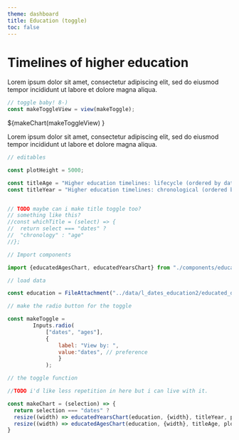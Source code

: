 ```yaml
---
theme: dashboard
title: Education (toggle)
toc: false
---
```


# Timelines of higher education



Lorem ipsum dolor sit amet, consectetur adipiscing elit, sed do eiusmod tempor incididunt ut labore et dolore magna aliqua.



```js
// toggle baby! 8-)
const makeToggleView = view(makeToggle);
```
<div class="grid grid-cols-1">
  <div class="card">
    ${makeChart(makeToggleView) }
  </div>
</div>


Lorem ipsum dolor sit amet, consectetur adipiscing elit, sed do eiusmod tempor incididunt ut labore et dolore magna aliqua.

```js
// editables

const plotHeight = 5000;

const titleAge = "Higher education timelines: lifecycle (ordered by date of birth)";
const titleYear = "Higher education timelines: chronological (ordered by date of birth)";


// TODO maybe can i make title toggle too?  	   	
// something like this?
//const whichTitle = (select) => {
//  return select === "dates" ?  
//  "chronology" : "age" 
//};
```


```js
// Import components

import {educatedAgesChart, educatedYearsChart} from "./components/education.js";
```




```js
// load data

const education = FileAttachment("../data/l_dates_education2/educated_degrees2.json").json({typed: true});
```








```js
// make the radio button for the toggle

const makeToggle =
		Inputs.radio(
			["dates", "ages"],  
			{
				label: "View by: ", 
				value:"dates", // preference
				}
			);
```



```js
// the toggle function

//TODO i'd like less repetition in here but i can live with it.

const makeChart = (selection) => {
  return selection === "dates" ?  
  resize((width) => educatedYearsChart(education, {width}, titleYear, plotHeight)) : 
  resize((width) => educatedAgesChart(education, {width}, titleAge, plotHeight)) 
}

```
